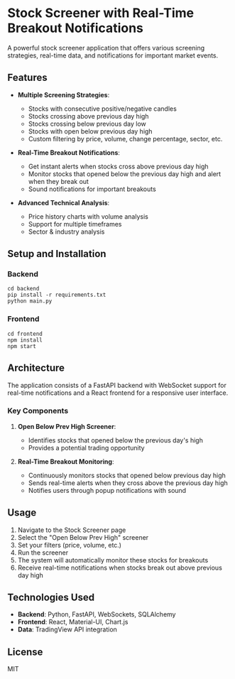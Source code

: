 # Stock Screener with Real-Time Breakout Notifications

A powerful stock screener application that offers various screening strategies, real-time data, and notifications for important market events.

## Features

- **Multiple Screening Strategies**:
  - Stocks with consecutive positive/negative candles
  - Stocks crossing above previous day high
  - Stocks crossing below previous day low
  - Stocks with open below previous day high
  - Custom filtering by price, volume, change percentage, sector, etc.

- **Real-Time Breakout Notifications**:
  - Get instant alerts when stocks cross above previous day high
  - Monitor stocks that opened below the previous day high and alert when they break out
  - Sound notifications for important breakouts

- **Advanced Technical Analysis**:
  - Price history charts with volume analysis
  - Support for multiple timeframes
  - Sector & industry analysis

## Setup and Installation

### Backend

```
cd backend
pip install -r requirements.txt
python main.py
```

### Frontend

```
cd frontend
npm install
npm start
```

## Architecture

The application consists of a FastAPI backend with WebSocket support for real-time notifications and a React frontend for a responsive user interface.

### Key Components

1. **Open Below Prev High Screener**:
   - Identifies stocks that opened below the previous day's high
   - Provides a potential trading opportunity

2. **Real-Time Breakout Monitoring**:
   - Continuously monitors stocks that opened below previous day high
   - Sends real-time alerts when they cross above the previous day high
   - Notifies users through popup notifications with sound

## Usage

1. Navigate to the Stock Screener page
2. Select the "Open Below Prev High" screener
3. Set your filters (price, volume, etc.)
4. Run the screener
5. The system will automatically monitor these stocks for breakouts
6. Receive real-time notifications when stocks break out above previous day high

## Technologies Used

- **Backend**: Python, FastAPI, WebSockets, SQLAlchemy
- **Frontend**: React, Material-UI, Chart.js
- **Data**: TradingView API integration

## License

MIT
